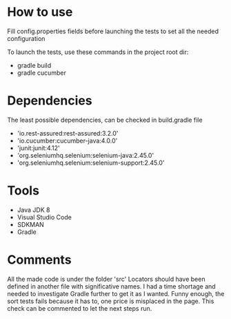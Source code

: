 # How to use

Fill config.properties fields before launching the tests to set all the needed configuration

To launch the tests, use these commands in the project root dir:

- gradle build
- gradle cucumber

# Dependencies

The least possible dependencies, can be checked in build.gradle file

- 'io.rest-assured:rest-assured:3.2.0'
- 'io.cucumber:cucumber-java:4.0.0'
- 'junit:junit:4.12'
- 'org.seleniumhq.selenium:selenium-java:2.45.0'
- 'org.seleniumhq.selenium:selenium-support:2.45.0'

# Tools

- Java JDK 8
- Visual Studio Code
- SDKMAN
- Gradle

# Comments

All the made code is under the folder 'src'
Locators should have been defined in another file with significative names.
I had a time shortage and needed to investigate Gradle further to get it as I wanted.
Funny enough, the sort tests fails because it has to, one price is misplaced in the page.
This check can be commented to let the next steps run.